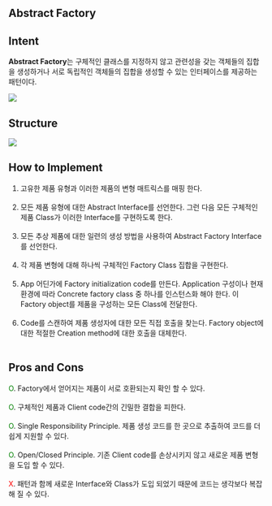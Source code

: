 Abstract Factory
---
## Intent

**Abstract Factory**는 구체적인 클래스를 지정하지 않고 관련성을 갖는 객체들의 집합을 생성하거나 서로 독립적인 객체들의 집합을 생성할 수 있는 인터페이스를 제공하는 패턴이다.

![](https://images.velog.io/images/chrishan/post/64b62edd-e018-409d-a397-d017cf95a317/abstract-factory-en-2x.png)

## Structure

![](https://images.velog.io/images/chrishan/post/6bad100f-5534-4414-bd93-4a114f9e5f9f/Screen%20Shot%202021-03-21%20at%2015.34.04.png)

## How to Implement

1. 고유한 제품 유형과 이러한 제품의 변형 매트릭스를 매핑 한다.<br /><br />
2. 모든 제품 유형에 대한 Abstract Interface를 선언한다. 그런 다음 모든 구체적인 제품 Class가 이러한 Interface를 구현하도록 한다.<br /><br />
3. 모든 추상 제품에 대한 일련의 생성 방법을 사용하여 Abstract Factory Interface를 선언한다.<br /><br />
4. 각 제품 변형에 대해 하나씩 구체적인 Factory Class 집합을 구현한다.<br /><br />
5. App 어딘가에 Factory initialization code를 만든다. Application 구성이나 현재 환경에 따라 Concrete factory class 중 하나를 인스턴스화 해야 한다. 이 Factory object를 제품을 구성하는 모든 Class에 전달한다.<br /><br />
6. Code를 스캔하여 제품 생성자에 대한 모든 직접 호출을 찾는다. Factory object에 대한 적절한 Creation method에 대한 호출을 대체한다.<br /><br />

## Pros and Cons

<span style="color:green;">O</span>. Factory에서 얻어지는 제품이 서로 호환되는지 확인 할 수 있다.<br /><br />
<span style="color:green;">O</span>. 구체적인 제품과 Client code간의 긴밀한 결합을 피한다.<br /><br />
<span style="color:green;">O</span>. Single Responsibility Principle. 제품 생성 코드를 한 곳으로 추출하여 코드를 더 쉽게 지원할 수 있다.<br /><br />
<span style="color:green;">O</span>. Open/Closed Principle. 기존 Client code를 손상시키지 않고 새로운 제품 변형을 도입 할 수 있다.<br /><br />
<span style="color:red;">X</span>. 패턴과 함께 새로운 Interface와 Class가 도입 되었기 때문에 코드는 생각보다 복잡해 질 수 있다.<br /><br />

